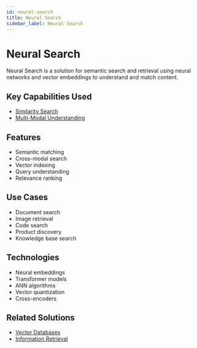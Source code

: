 ```yaml
---
id: neural-search
title: Neural Search
sidebar_label: Neural Search
---
```


# Neural Search

Neural Search is a solution for semantic search and retrieval using neural networks and vector embeddings to understand and match content.

## Key Capabilities Used

- [Similarity Search](../capabilities/similarity-search)
- [Multi-Modal Understanding](../capabilities/multi-modal-understanding)

## Features

- Semantic matching
- Cross-modal search
- Vector indexing
- Query understanding
- Relevance ranking

## Use Cases

- Document search
- Image retrieval
- Code search
- Product discovery
- Knowledge base search

## Technologies

- Neural embeddings
- Transformer models
- ANN algorithms
- Vector quantization
- Cross-encoders

## Related Solutions

- [Vector Databases](./vector-databases)
- [Information Retrieval](./information-retrieval)

